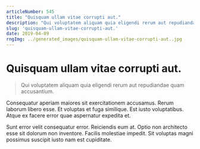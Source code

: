```yaml
---
articleNumber: 545
title: "Quisquam ullam vitae corrupti aut."
description: "Qui voluptatem aliquam quia eligendi rerum aut repudiandae quam accusantium."
slug: 'quisquam-ullam-vitae-corrupti-aut.'
date: 2019-04-09
rngImg: ../generated_images/quisquam-ullam-vitae-corrupti-aut..jpg
---
```


# Quisquam ullam vitae corrupti aut.

> Qui voluptatem aliquam quia eligendi rerum aut repudiandae quam accusantium.

Consequatur aperiam maiores sit exercitationem accusamus. Rerum laborum libero esse. Et voluptas et fuga similique. Est iusto voluptatibus. Atque ex facere error quae aspernatur expedita et.
 Sunt error velit consequatur error. Reiciendis eum at. Optio non architecto esse sit dolorum non inventore. Facilis molestiae impedit. Sit voluptas magni possimus suscipit iusto nam est cupiditate.

